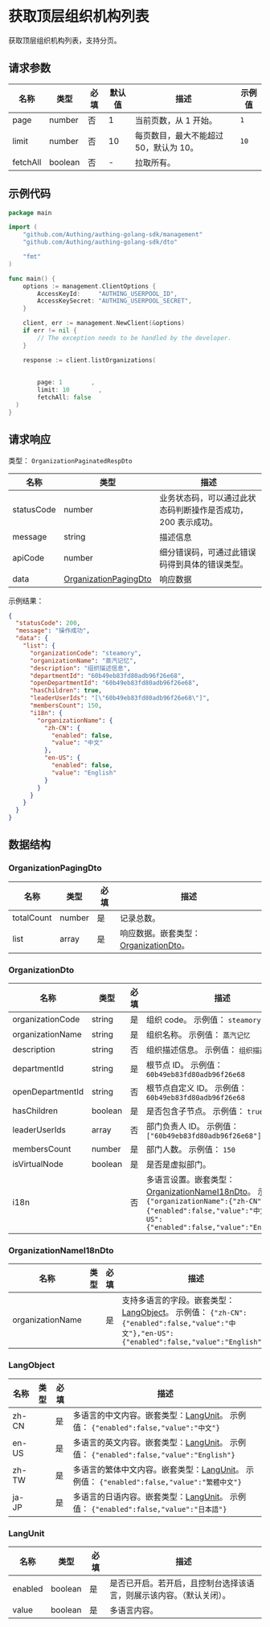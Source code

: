 # 获取顶层组织机构列表

<!--
  警告⚠️：
  不要直接修改该文档，
  https://github.com/Authing/authing-docs-factory
  使用该项目进行生成
-->

<LastUpdated />

获取顶层组织机构列表，支持分页。

## 请求参数

| 名称 | 类型 | 必填 | 默认值 | 描述 | 示例值 |
| ---- | ---- | ---- | ---- | ---- | ---- |
| page | number  | 否 | 1 | 当前页数，从 1 开始。  | `1` |
| limit | number  | 否 | 10 | 每页数目，最大不能超过 50，默认为 10。  | `10` |
| fetchAll | boolean  | 否 | - | 拉取所有。  |  |


## 示例代码

```go
package main

import (
    "github.com/Authing/authing-golang-sdk/management"
    "github.com/Authing/authing-golang-sdk/dto"

    "fmt"
)

func main() {
    options := management.ClientOptions {
        AccessKeyId:     "AUTHING_USERPOOL_ID",
        AccessKeySecret: "AUTHING_USERPOOL_SECRET",
    }

    client, err := management.NewClient(&options)
    if err != nil {
        // The exception needs to be handled by the developer.
    }

    response := client.listOrganizations(
    
     
        page: 1        , 
        limit: 10        , 
        fetchAll: false        
  )
}
```



## 请求响应

类型： `OrganizationPaginatedRespDto`

| 名称 | 类型 | 描述 |
| ---- | ---- | ---- |
| statusCode | number | 业务状态码，可以通过此状态码判断操作是否成功，200 表示成功。 |
| message | string | 描述信息 |
| apiCode | number | 细分错误码，可通过此错误码得到具体的错误类型。 |
| data | <a href="#OrganizationPagingDto">OrganizationPagingDto</a> | 响应数据 |



示例结果：

```json
{
  "statusCode": 200,
  "message": "操作成功",
  "data": {
    "list": {
      "organizationCode": "steamory",
      "organizationName": "蒸汽记忆",
      "description": "组织描述信息",
      "departmentId": "60b49eb83fd80adb96f26e68",
      "openDepartmentId": "60b49eb83fd80adb96f26e68",
      "hasChildren": true,
      "leaderUserIds": "[\"60b49eb83fd80adb96f26e68\"]",
      "membersCount": 150,
      "i18n": {
        "organizationName": {
          "zh-CN": {
            "enabled": false,
            "value": "中文"
          },
          "en-US": {
            "enabled": false,
            "value": "English"
          }
        }
      }
    }
  }
}
```

## 数据结构


### <a id="OrganizationPagingDto"></a> OrganizationPagingDto

| 名称 | 类型 | 必填 | 描述 |
| ---- |  ---- | ---- | ---- |
| totalCount | number | 是 | 记录总数。   |
| list | array | 是 | 响应数据。嵌套类型：<a href="#OrganizationDto">OrganizationDto</a>。   |


### <a id="OrganizationDto"></a> OrganizationDto

| 名称 | 类型 | 必填 | 描述 |
| ---- |  ---- | ---- | ---- |
| organizationCode | string | 是 | 组织 code。 示例值： `steamory`  |
| organizationName | string | 是 | 组织名称。 示例值： `蒸汽记忆`  |
| description | string | 否 | 组织描述信息。 示例值： `组织描述信息`  |
| departmentId | string | 是 | 根节点 ID。 示例值： `60b49eb83fd80adb96f26e68`  |
| openDepartmentId | string | 否 | 根节点自定义 ID。 示例值： `60b49eb83fd80adb96f26e68`  |
| hasChildren | boolean | 是 | 是否包含子节点。 示例值： `true`  |
| leaderUserIds | array | 否 | 部门负责人 ID。 示例值： `["60b49eb83fd80adb96f26e68"]`  |
| membersCount | number | 是 | 部门人数。 示例值： `150`  |
| isVirtualNode | boolean | 是 | 是否是虚拟部门。   |
| i18n |  | 否 | 多语言设置。嵌套类型：<a href="#OrganizationNameI18nDto">OrganizationNameI18nDto</a>。 示例值： `{"organizationName":{"zh-CN":{"enabled":false,"value":"中文"},"en-US":{"enabled":false,"value":"English"}}}`  |


### <a id="OrganizationNameI18nDto"></a> OrganizationNameI18nDto

| 名称 | 类型 | 必填 | 描述 |
| ---- |  ---- | ---- | ---- |
| organizationName |  | 是 | 支持多语言的字段。嵌套类型：<a href="#LangObject">LangObject</a>。 示例值： `{"zh-CN":{"enabled":false,"value":"中文"},"en-US":{"enabled":false,"value":"English"}}`  |


### <a id="LangObject"></a> LangObject

| 名称 | 类型 | 必填 | 描述 |
| ---- |  ---- | ---- | ---- |
| zh-CN |  | 是 | 多语言的中文内容。嵌套类型：<a href="#LangUnit">LangUnit</a>。 示例值： `{"enabled":false,"value":"中文"}`  |
| en-US |  | 是 | 多语言的英文内容。嵌套类型：<a href="#LangUnit">LangUnit</a>。 示例值： `{"enabled":false,"value":"English"}`  |
| zh-TW |  | 是 | 多语言的繁体中文内容。嵌套类型：<a href="#LangUnit">LangUnit</a>。 示例值： `{"enabled":false,"value":"繁體中文"}`  |
| ja-JP |  | 是 | 多语言的日语内容。嵌套类型：<a href="#LangUnit">LangUnit</a>。 示例值： `{"enabled":false,"value":"日本語"}`  |


### <a id="LangUnit"></a> LangUnit

| 名称 | 类型 | 必填 | 描述 |
| ---- |  ---- | ---- | ---- |
| enabled | boolean | 是 | 是否已开启。若开启，且控制台选择该语言，则展示该内容。（默认关闭）。   |
| value | boolean | 是 | 多语言内容。   |


